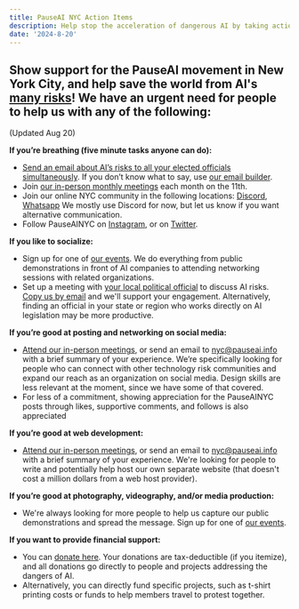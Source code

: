 ```yaml
---
title: PauseAI NYC Action Items
description: Help stop the acceleration of dangerous AI by taking action!
date: '2024-8-20'
---
```


## Show support for the PauseAI movement in New York City, and help save the world from AI's [many risks](https://airisk.mit.edu/)! We have an urgent need for people to help us with any of the following:

(Updated Aug 20)

**If you’re breathing (five minute tasks anyone can do):**

- [Send an email about AI’s risks to all your elected officials simultaneously](https://democracy.io/). If you don’t know what to say, use [our email builder](https://pauseai.info/email-builder).
- Join [our in-person monthly meetings](https://www.eventbrite.com/e/pauseai-monthly-action-meeting-tickets-914711244957) each month on the 11th.
- Join our online NYC community in the following locations: [Discord](https://discord.com/channels/1100491867675709580/1223374237016784928), [Whatsapp](https://chat.whatsapp.com/KAQMwz2nQeWIkTLxwKxHg1) We mostly use Discord for now, but let us know if you want alternative communication.
- Follow PauseAINYC on [Instagram](https://www.instagram.com/pauseainyc/), or on [Twitter](https://x.com/PauseAINYC).

**If you like to socialize:**

- Sign up for one of [our events](https://www.eventbrite.com/o/pause-ai-nyc-83065324363). We do everything from public demonstrations in front of AI companies to attending networking sessions with related organizations.
- Set up a meeting with [your local political official](https://www.usa.gov/elected-officials) to discuss AI risks. [Copy us by email](mailto:nyc@pauseai.info) and we'll support your engagement. Alternatively, finding an official in your state or region who works directly on AI legislation may be more productive.

**If you’re good at posting and networking on social media:**

- [Attend our in-person meetings](https://www.eventbrite.com/e/pauseai-monthly-action-meeting-tickets-914711244957), or send an email to [nyc@pauseai.info](mailto:nyc@pauseai.info) with a brief summary of your experience. We’re specifically looking for people who can connect with other technology risk communities and expand our reach as an organization on social media. Design skills are less relevant at the moment, since we have some of that covered.
- For less of a commitment, showing appreciation for the PauseAINYC posts through likes, supportive comments, and follows is also appreciated

**If you’re good at web development:**

- [Attend our in-person meetings](https://www.eventbrite.com/e/pauseai-monthly-action-meeting-tickets-914711244957), or send an email to [nyc@pauseai.info](mailto:nyc@pauseai.info) with a brief summary of your experience. We're looking for people to write and potentially help host our own separate website (that doesn't cost a million dollars from a web host provider).

**If you’re good at photography, videography, and/or media production:**

- We're always looking for more people to help us capture our public demonstrations and spread the message. Sign up for one of [our events](https://www.eventbrite.com/o/pause-ai-nyc-83065324363).

**If you want to provide financial support:**

- You can [donate here](https://pauseai.info/donate). Your donations are tax-deductible (if you itemize), and all donations go directly to people and projects addressing the dangers of AI.
- Alternatively, you can directly fund specific projects, such as t-shirt printing costs or funds to help members travel to protest together.
